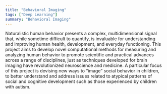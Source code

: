 ```yaml
---
title: "Behavioral Imaging"
tags: ["Deep Learning"]
summary: "Behavioral Imaging"
---
```

Naturalistic human behavior presents a complex, multidimensional signal that, while sometime difficult to quantify, is invaluable for understanding and improving human health, development, and everyday functioning. This project aims to develop novel computational methods for measuring and analyzing human behavior to promote scientific and practical advances across a range of disciplines, just as techniques developed for brain imaging have revolutionized neuroscience and medicine. A particular focus of this project is devising new ways to “image” social behavior in children, to better understand and address issues related to atypical patterns of social and cognitive development such as those experienced by children with autism.

